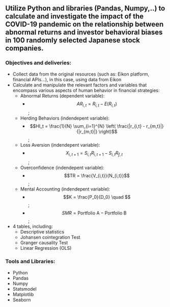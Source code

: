 ## Utilize Python and libraries (Pandas, Numpy,..) to calculate and investigate the impact of the COVID-19 pandemic on the relationship between abnormal returns and investor behavioral biases in 100 randomly selected Japanese stock companies. 

### Objectives and deliveries:
- Collect data from the original resources (such as: Eikon platform, financial APIs...), in this case, using data from Eikon
- Calculate and manipulate the relevant factors and variables that encompass various aspects of human behavior in financial strategies:
  - Abnormal Returns (dependent variable):
    - $$AR_{i,t} = R_{i,t} - E(R_{i,t})$$;
  - Herding Behaviors (indendepent variable):
    - $$HI_t = \frac{1}{N} \sum_{i=1}^{N} \left( \frac{|r_{i,t} - r_{m,t}|}{|r_{m,t}|} \right)$$;
  - Loss Aversion (indendepent variable):
    - $$X_{i,t+1} = S_{i,t} R_{i,t+1} - S_{i,t} R_{f,t} \quad $$;
  - Overconfidence (indendepent variable):
    - $$TR = \frac{V_{i,t}}{N_{i,t}}$$;
  - Mental Accounting (indendepent variable):
    - $$K = \frac{P_0}{D_0} \quad $$;
    - $$SMR = \text{Portfolio A} - \text{Portfolio B} \quad$$;
- 4 tables, including:
  - Descriptive statistics
  - Johansen cointegration Test
  - Granger causality Test
  - Linear Regression (OLS)
 
### Tools and Libraries:
- Python
- Pandas
- Numpy
- Statsmodel
- Matplotlib
- Seaborn
